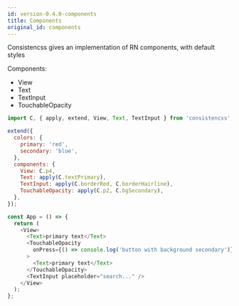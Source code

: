 ```yaml
---
id: version-0.4.0-components
title: Components
original_id: components
---
```


Consistencss gives an implementation of RN components, with default styles

Components:

- View
- Text
- TextInput
- TouchableOpacity

```js
import C, { apply, extend, View, Text, TextInput } from 'consistencss';

extend({
  colors: {
    primary: 'red',
    secondary: 'blue',
  },
  components: {
    View: C.p4,
    Text: apply(C.textPrimary),
    TextInput: apply(C.borderRed, C.borderHairline),
    TouchableOpacity: apply(C.p2, C.bgSecondary),
  },
});

const App = () => {
  return (
    <View>
      <Text>primary text</Text>
      <TouchableOpacity
        onPress={() => console.log('button with background secondary')}
      >
        <Text>primary text</Text>
      </TouchableOpacity>
      <TextInput placeholder="search..." />
    </View>
  );
};
```
